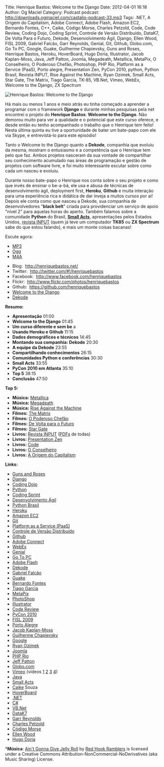 Title: Henrique Bastos: Welcome to the Django
Date: 2012-04-01 16:18
Author: Og Maciel
Category: Podcast
podcast: http://downloads.ogmaciel.com/castalio-podcast-33.mp3
Tags: .NET, A Origem do Capitalism, Adobe Connect, Adobe Flash, Amazon EC2, Bernardo Fontes, C++, Caike, Código Morse, Charles Petzold, Code, Code Review, Coding Dojo, Coding Sprint, Controle de Versão Distribuído, DataK7, De Volta Para o Futuro, Dekode, Desenvolvimento Ágil, Django, Ellen Wood, FISL 2009, Gabriel Falcão, Garr Reynolds, Genial, Git, Github, Globo.com, Go To PC, Google, Guake, Guilherme Chapievsky, Guns and Roses, Henrique Bastos, Heroku, HoverBoard, Hugo Doria, Illustrator, Jacob Kaplan-Moss, Java, Jeff Patton, Joomla, Megadeath, Metallica, MetaPix, O Conselheiro, O Poderoso Chefão, Photoshop, PHP Rio, Platform as a Service (PaaS), Porto alegre, Presentation Zen, PyCon 2010, python, Python Brasil, Revista INPUT, Rise Against the Machine, Ryan Ozimek, Small Acts, Star Gate, The Matrix, Tiago Garcia, TK-85, VB.Net, Vimeo, WebEx, Welcome to the Django, ZX Spectrum


![Henrique Bastos: Welcome to the Django]({filename}/images/henriquebastos.png)

Há mais ou menos 1 anos e meio atrás eu tinha começado a aprender a
programar com o framework **Django** e durante minhas pesquisas pela net
encontrei o projeto do **Henrique Bastos**: **Welcome to the Django**.
Não demorou muito para ver a qualidade e o potencial que este curso
oferece, e desde então eu tenho acompanhado o trabalho que o Henrique
tem feito! Nesta última quinta eu tive a oportunidade de bater um
bate-papo com ele via Skype, e entrevistá-lo para este episódio!

Tanto o Welcome to the Django quanto a **Dekode**, companhia que evoluiu
da mesma, mostram o entusiasmo e a competência que o Henrique tem pelo
que faz. Ambos projetos nasceram da sua vontade de compartilhar seu
conhecimento acumulado nas áreas de programação e gestão de projetos com
software livre, e foi muito interessante escutar sobre como cada um
nasceu e evoluiu.

Durante nosso bate-papo o Henrique nos conta sobre o seu projeto e como
que invés de ensinar o be-a-bá, ele usa e abusa de técnicas de
desenvolvimento ágil, deployment first, **Heroku**, **Github** e muita
interação para uma experiência rica e didática de dar inveja a muitos
cursos por ai! Depois ele conta como que nasceu a Dekode, sua companhia
de desenvolvedores "**black belt**" criada para providenciar um serviço
de apoio "nível 2" para aquelas horas do aperto. Também falamos sobre a
comunidade **Python** do Brasil, **[Small
Acts](http://smallactsmanifesto.org/ "http://smallactsmanifesto.org/")**,
apresentações pelos Estados Unidos, [revista
INPUT](http://www.datacassete.com.br/ "http://www.datacassete.com.br/")
(quem já teve um computador **TK85** ou **ZX Spectrum** sabe do que
estou falando), e mais um monte coisas bacanas!

Escute agora:
* [MP3](http://downloads.ogmaciel.com/castalio-podcast-33.mp3)
* [Ogg](http://downloads.ogmaciel.com/castalio-podcast-33.ogg)
* [M4A](http://downloads.ogmaciel.com/castalio-podcast-33.m4a)

-   Blog:  <http://henriquebastos.net/>
-   Twitter:  <http://twitter.com/#!/henriquebastos>
-   Facebook:  <http://www.facebook.com/henriquebastos>
-   Flickr:  <http://www.flickr.com/photos/henriquebastos>
-   Github:  <https://github.com/henriquebastos>
-   [Welcome to the
    Django](http://welcometothedjango.com.br/ "http://welcometothedjango.com.br/")
-   [Dekode](http://dekode.com.br/ "http://dekode.com.br/")

**Resumo:**

-   **Apresentação** 01:00
-   **Welcome to the Django** 01:45
-   **Um curso diferente e sem be** a
-   **Usando Heroku e Github** 11:15
-   **Dados demográficos e técnicos** 14:45
-   **Montando sua companhia: Dekode** 20:30
-   **A equipe da Dekode** 23:55
-   **Compartilhando conhecimentos** 26:15
-   **Comunidades Python e conferências** 30:30
-   **Small Acts** 33:55
-   **PyCon 2010 em Atlanta** 35:10
-   **Top 5** 38:15
-   **Conclusão** 47:50

**Top 5:**

-   **Música:** [Metallica](http://www.last.fm/search?q=Metallica)
-   **Música:** [Megadeath](http://www.last.fm/search?q=Megadeath)
-   **Música:** [Rise Against the
    Machine](http://www.last.fm/search?q=Rise+Against+the+Machine)
-   **Filmes:** [The
    Matrix](http://www.imdb.com/find?s=all&q=The+Matrix)
-   **Filmes:** [O Poderoso
    Chefão](http://www.imdb.com/find?s=all&q=O+Poderoso+Chefão)
-   **Filmes:** [De Volta para o
    Futuro](http://www.imdb.com/find?s=all&q=De+Volta+para+o+Futuro)
-   **Filmes:** [Star Gate](http://www.imdb.com/find?s=all&q=Star+Gate)
-   **Livros:** [Revista
    INPUT](http://www.amazon.com/s/ref=nb_sb_noss?url=search-alias%3Dstripbooks&field-keywords=Revista+INPUT) ([PDFs](http://www.datacassete.com.br/ "http://www.datacassete.com.br/")
    de todas)
-   **Livros:** [Presentation
    Zen](http://www.amazon.com/s/ref=nb_sb_noss?url=search-alias%3Dstripbooks&field-keywords=Presentation+Zen)
-   **Livros:**
    [Code](http://www.amazon.com/s/ref=nb_sb_noss?url=search-alias%3Dstripbooks&field-keywords=Code)
-   **Livros:** [O
    Conselheiro](http://www.amazon.com/s/ref=nb_sb_noss?url=search-alias%3Dstripbooks&field-keywords=O+Conselheiro)
-   **Livros:** [A Origem do
    Capitalism](http://www.amazon.com/s/ref=nb_sb_noss?url=search-alias%3Dstripbooks&field-keywords=A+Origem+do+Capitalism)

**Links:**

-   [Guns and Roses](https://duckduckgo.com/?q=Guns+and+Roses)
-   [Django](https://duckduckgo.com/?q=Django)
-   [Coding Dojo](https://duckduckgo.com/?q=Coding+Dojo)
-   [Python](https://duckduckgo.com/?q=Python)
-   [Coding Sprint](https://duckduckgo.com/?q=Coding+Sprint)
-   [Desenvolvimento
    Ágil](https://duckduckgo.com/?q=Desenvolvimento+Ágil)
-   [Python Brasil](https://duckduckgo.com/?q=Python+Brasil)
-   [Heroku](https://duckduckgo.com/?q=Heroku)
-   [Amazon EC2](https://duckduckgo.com/?q=Amazon+EC2)
-   [Git](https://duckduckgo.com/?q=Git)
-   [Platform as a Service
    (PaaS)](https://duckduckgo.com/?q=Platform+as+a+Service+(PaaS))
-   [Controle de Versão
    Distribuído](https://duckduckgo.com/?q=Controle+de+Versão+Distribuído)
-   [Github](https://duckduckgo.com/?q=Github)
-   [Adobe Connect](https://duckduckgo.com/?q=Adobe+Connect)
-   [WebEx](https://duckduckgo.com/?q=WebEx)
-   [Genial](https://duckduckgo.com/?q=Genial)
-   [Go To PC](https://duckduckgo.com/?q=Go+To+PC)
-   [Adobe Flash](https://duckduckgo.com/?q=Adobe+Flash)
-   [Dekode](https://duckduckgo.com/?q=Dekode)
-   [Gabriel Falcão](https://duckduckgo.com/?q=Gabriel+Falcão)
-   [Guake](https://duckduckgo.com/?q=Guake)
-   [Bernardo Fontes](https://duckduckgo.com/?q=Bernardo+Fontes)
-   [Tiago Garcia](https://duckduckgo.com/?q=Tiago+Garcia)
-   [MetaPix](https://duckduckgo.com/?q=MetaPix)
-   [PhotoShop](https://duckduckgo.com/?q=PhotoShop)
-   [Illustrator](https://duckduckgo.com/?q=Illustrator)
-   [Code Review](https://duckduckgo.com/?q=Code+Review)
-   [PyCon 2010](https://duckduckgo.com/?q=PyCon+2010)
-   [FISL 2009](https://duckduckgo.com/?q=FISL+2009)
-   [Porto Alegre](https://duckduckgo.com/?q=Porto+Alegre)
-   [Jacob Kaplan-Moss](https://duckduckgo.com/?q=Jacob+Kaplan-Moss)
-   [Guilherme
    Chapievsky](https://duckduckgo.com/?q=Guilherme+Chapievsky)
-   [Google](https://duckduckgo.com/?q=Google)
-   [Ryan Ozimek](https://duckduckgo.com/?q=Ryan+Ozimek)
-   [Joomla](https://duckduckgo.com/?q=Joomla)
-   [PHP Rio](https://duckduckgo.com/?q=PHP+Rio)
-   [Jeff Patton](https://duckduckgo.com/?q=Jeff+Patton)
-   [Globo.com](https://duckduckgo.com/?q=Globo.com)
-   [Vimeo](https://duckduckgo.com/?q=Vimeo) (vídeos
    [1](http://devinrio.com.br/2009 "http://devinrio.com.br/2009")
    [2](http://devinrio.com.br/ "http://devinrio.com.br/")
    [3](http://vimeo.com/channels/devinrio "http://vimeo.com/channels/devinrio")
    [4](http://www.flickr.com/groups/devinrio/ "http://www.flickr.com/groups/devinrio/"))
-   [Java](https://duckduckgo.com/?q=Java)
-   [Small Acts](https://duckduckgo.com/?q=Small+Acts)
-   [Caike](https://duckduckgo.com/?q=Caike) Souza
-   [HoverBoard](https://duckduckgo.com/?q=HoverBoard)
-   [.NET](https://duckduckgo.com/?q=.NET)
-   [C\#](https://duckduckgo.com/?q=C#)
-   [VB.Net](https://duckduckgo.com/?q=VB.Net)
-   [DataK7](https://duckduckgo.com/?q=DataK7)
-   [Garr Reynolds](https://duckduckgo.com/?q=Garr+Reynolds)
-   [Charles Petzold](https://duckduckgo.com/?q=Charles+Petzold)
-   [Código Morse](https://duckduckgo.com/?q=Código+Morse)
-   [Ellen Wood](https://duckduckgo.com/?q=Ellen+Wood)
-   [Hugo Doria](https://duckduckgo.com/?q=Hugo+Doria)

***Música**: [Ain't Gonna Give Jelly Roll](http://freemusicarchive.org/music/Red_Hook_Ramblers/Live__WFMU_on_Antique_Phonograph_Music_Program_with_MAC_Feb_8_2011/Red_Hook_Ramblers_-_12_-_Aint_Gonna_Give_Jelly_Roll)
by [Red Hook Ramblers](http://www.redhookramblers.com/) is licensed under a Creative Commons
Attribution-NonCommercial-NoDerivatives (aka Music Sharing) License.
